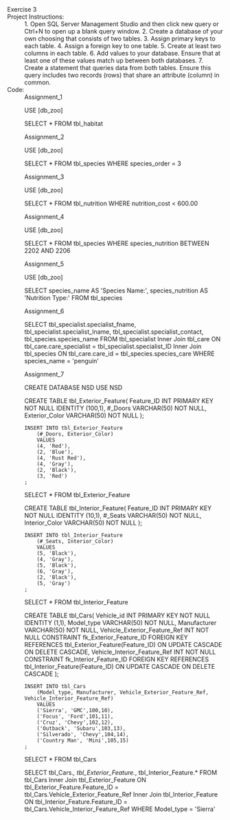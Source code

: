 <dl>
  <dt>Exercise 3</dt>

  <dt>Project Instructions:</dt>
  <dd>1. Open SQL Server Management Studio and then click new query or Ctrl+N to open up a blank query window.
2. Create a database of your own choosing that consists of two tables.
3. Assign primary keys to each table.
4. Assign a foreign key to one table.
5. Create at least two columns in each table.
6. Add values to your database. Ensure that at least one of these values match up between both databases.
7. Create a statement that queries data from both tables. Ensure this query includes two records (rows) that share an attribute (column) in common.
</dd>

<dt>Code:</dt>
<dd>
Assignment_1

USE [db_zoo]

SELECT *
FROM tbl_habitat

Assignment_2

USE [db_zoo]

SELECT *
FROM tbl_species
WHERE species_order = 3

Assignment_3

USE [db_zoo]

SELECT *
FROM tbl_nutrition
WHERE nutrition_cost < 600.00 

Assignment_4

USE [db_zoo]

SELECT *
FROM tbl_species
WHERE species_nutrition BETWEEN 2202 AND 2206

Assignment_5

USE [db_zoo]

SELECT species_name AS 'Species Name:', species_nutrition AS 'Nutrition Type:'
FROM tbl_species

Assignment_6

SELECT tbl_specialist.specialist_fname, tbl_specialist.specialist_lname, tbl_specialist.specialist_contact, tbl_species.species_name
FROM tbl_specialist
Inner Join tbl_care ON tbl_care.care_specialist = tbl_specialist.specialist_ID
Inner Join tbl_species ON tbl_care.care_id = tbl_species.species_care
WHERE species_name = 'penguin'

Assignment_7

CREATE DATABASE NSD
USE NSD

CREATE TABLE tbl_Exterior_Feature(
		Feature_ID INT PRIMARY KEY NOT NULL IDENTITY (100,1),
		#_Doors VARCHAR(50) NOT NULL,
		Exterior_Color VARCHAR(50) NOT NULL
	);

	INSERT INTO tbl_Exterior_Feature
		(#_Doors, Exterior_Color)
		VALUES	
		(4, 'Red'),
		(2, 'Blue'),
		(4, 'Rust Red'),
		(4, 'Gray'),
		(2, 'Black'),
		(3, 'Red')
	;
	
SELECT * 
FROM tbl_Exterior_Feature

CREATE TABLE tbl_Interior_Feature(
		Feature_ID INT PRIMARY KEY NOT NULL IDENTITY (10,1),
		#_Seats VARCHAR(50) NOT NULL,
		Interior_Color VARCHAR(50) NOT NULL
	);


	INSERT INTO tbl_Interior_Feature
		(#_Seats, Interior_Color)
		VALUES	
		(5, 'Black'),
		(4, 'Gray'),
		(5, 'Black'),
		(6, 'Gray'),
		(2, 'Black'),
		(5, 'Gray')
	;
	
SELECT * 
FROM tbl_Interior_Feature

CREATE TABLE tbl_Cars(
		Vehicle_id INT PRIMARY KEY NOT NULL IDENTITY (1,1),
		Model_type VARCHAR(50) NOT NULL,
		Manufacturer VARCHAR(50) NOT NULL,
		Vehicle_Exterior_Feature_Ref INT NOT NULL CONSTRAINT fk_Exterior_Feature_ID FOREIGN KEY REFERENCES tbl_Exterior_Feature(Feature_ID) ON UPDATE CASCADE ON DELETE CASCADE, 
		Vehicle_Interior_Feature_Ref INT NOT NULL CONSTRAINT fk_Interior_Feature_ID FOREIGN KEY REFERENCES tbl_Interior_Feature(Feature_ID) ON UPDATE CASCADE ON DELETE CASCADE
	);


	INSERT INTO tbl_Cars
		(Model_type, Manufacturer, Vehicle_Exterior_Feature_Ref, Vehicle_Interior_Feature_Ref)
		VALUES	
		('Sierra', 'GMC',100,10),
		('Focus', 'Ford',101,11),
		('Cruz', 'Chevy',102,12),
		('Outback', 'Subaru',103,13),
		('Silverado', 'Chevy',104,14),
		('Country Man', 'Mini',105,15)
	;

SELECT * 
FROM tbl_Cars


SELECT tbl_Cars.*, tbl_Exterior_Feature.*, tbl_Interior_Feature.*
FROM tbl_Cars
Inner Join tbl_Exterior_Feature ON tbl_Exterior_Feature.Feature_ID = tbl_Cars.Vehicle_Exterior_Feature_Ref
Inner Join tbl_Interior_Feature ON tbl_Interior_Feature.Feature_ID = tbl_Cars.Vehicle_Interior_Feature_Ref
WHERE Model_type = 'Sierra'
</dd>
</dl>